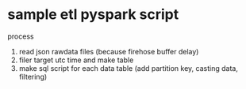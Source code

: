 # sample etl pyspark script

process
1. read json rawdata files (because firehose buffer delay)
2. filer target utc time and make table
3. make sql script for each data table (add partition key, casting data, filtering) 
